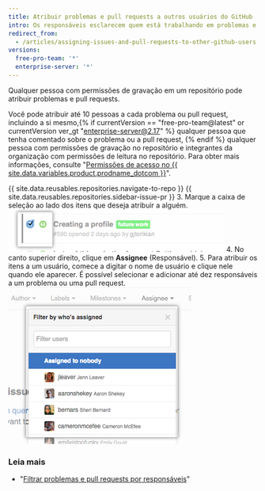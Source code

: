```yaml
---
title: Atribuir problemas e pull requests a outros usuários do GitHub
intro: Os responsáveis esclarecem quem está trabalhando em problemas e pull requests específicos.
redirect_from:
  - /articles/assigning-issues-and-pull-requests-to-other-github-users
versions:
  free-pro-team: '*'
  enterprise-server: '*'
---
```


Qualquer pessoa com permissões de gravação em um repositório pode atribuir problemas e pull requests.

Você pode atribuir até 10 pessoas a cada problema ou pull request, incluindo a si mesmo,{% if currentVersion == "free-pro-team@latest" or currentVersion ver_gt "enterprise-server@2.17" %} qualquer pessoa que tenha comentado sobre o problema ou a pull request, {% endif %} qualquer pessoa com permissões de gravação no repositório e integrantes da organização com permissões de leitura no repositório. Para obter mais informações, consulte "[Permissões de acesso no {{ site.data.variables.product.prodname_dotcom }}](/articles/access-permissions-on-github)".

{{ site.data.reusables.repositories.navigate-to-repo }}
{{ site.data.reusables.repositories.sidebar-issue-pr }}
3. Marque a caixa de seleção ao lado dos itens que deseja atribuir a alguém. ![Caixa de seleção de metadados de problemas](/assets/images/help/issues/issues_assign_checkbox.png)
4. No canto superior direito, clique em **Assignee** (Responsável).
5. Para atribuir os itens a um usuário, comece a digitar o nome de usuário e clique nele quando ele aparecer. É possível selecionar e adicionar até dez responsáveis a um problema ou uma pull request. ![Menu suspenso de atribuição de problemas](/assets/images/help/issues/issues_assigning_dropdown.png)

### Leia mais

* "[Filtrar problemas e pull requests por responsáveis](/articles/filtering-issues-and-pull-requests-by-assignees)"
